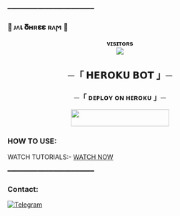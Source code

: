 ━━━━━━━━━━━━━━━━━━━━━━━
<p align="left">
    
### 🚩 ᴊᴧ𝛊 𝛅ʜʀ𝛆𝛆 ʀᴧϻ 🚩

<p align="center">
    <b>ᴠɪsɪᴛᴏʀs</b><br>
    <img align="middle" src="https://profile-counter.glitch.me/TEAMPURVI/count.svg" />
</p>

<h2 align="center">
    ─「 𝗛𝗘𝗥𝗢𝗞𝗨 𝗕𝗢𝗧 」─

<h3 align="center">
    ─「 ᴅᴇᴩʟᴏʏ ᴏɴ ʜᴇʀᴏᴋᴜ 」─
</h3>



<p align="center">
    <a href="https://dashboard.heroku.com/new?template=https://github.com/TEAMPURVI/Heroku_Bot">
        <img src="https://img.shields.io/badge/Deploy%20On%20Heroku-bringle?style=for-the-badge&logo=heroku" width="220" height="38.45"/>
    </a>
</p>

### HOW TO USE:

WATCH TUTORIALS:- [ WATCH NOW ](https://t.me/PURVI_UPDATES)

━━━━━━━━━━━━━━━━━━━━━━━

### Contact:
<a href="https://t.me/ll_ALPHA_BABY_lll">
    <img title="Telegram" src="https://img.shields.io/badge/Telegram-%23000000.svg?&style=for-the-badge&logo=telegram&logoColor=61DAFB">
</a>

